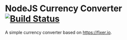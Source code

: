 # NodeJS Currency Converter [![Build Status](https://travis-ci.org/arthurmbandeira/node-currency-converter.svg?branch=master)](https://travis-ci.org/arthurmbandeira/node-currency-converter)

A simple currency converter based on https://fixer.io.
